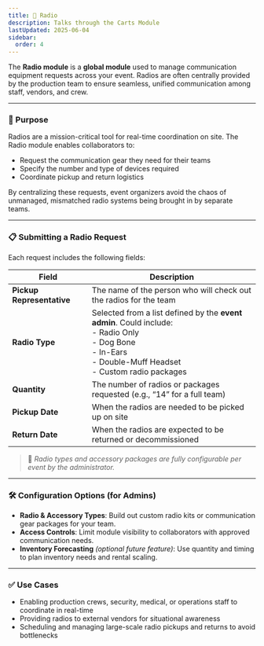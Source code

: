 ```yaml
---
title: 📡 Radio
description: Talks through the Carts Module
lastUpdated: 2025-06-04
sidebar:
  order: 4
---
```


The **Radio module** is a **global module** used to manage communication equipment requests across your event. Radios are often centrally provided by the production team to ensure seamless, unified communication among staff, vendors, and crew.

---

### 🧭 Purpose

Radios are a mission-critical tool for real-time coordination on site. The Radio module enables collaborators to:

- Request the communication gear they need for their teams
- Specify the number and type of devices required
- Coordinate pickup and return logistics

By centralizing these requests, event organizers avoid the chaos of unmanaged, mismatched radio systems being brought in by separate teams.

---

### 📋 Submitting a Radio Request

Each request includes the following fields:

| Field                     | Description                                                                                                                                                                  |
| ------------------------- | ---------------------------------------------------------------------------------------------------------------------------------------------------------------------------- |
| **Pickup Representative** | The name of the person who will check out the radios for the team                                                                                                            |
| **Radio Type**            | Selected from a list defined by the **event admin**. Could include: <br> - Radio Only <br> - Dog Bone <br> - In-Ears <br> - Double-Muff Headset <br> - Custom radio packages |
| **Quantity**              | The number of radios or packages requested (e.g., “14” for a full team)                                                                                                      |
| **Pickup Date**           | When the radios are needed to be picked up on site                                                                                                                           |
| **Return Date**           | When the radios are expected to be returned or decommissioned                                                                                                                |

> 🧩 _Radio types and accessory packages are fully configurable per event by the administrator._

---

### 🛠️ Configuration Options (for Admins)

- **Radio & Accessory Types**: Build out custom radio kits or communication gear packages for your team.
- **Access Controls**: Limit module visibility to collaborators with approved communication needs.
- **Inventory Forecasting** _(optional future feature)_: Use quantity and timing to plan inventory needs and rental scaling.

---

### ✅ Use Cases

- Enabling production crews, security, medical, or operations staff to coordinate in real-time
- Providing radios to external vendors for situational awareness
- Scheduling and managing large-scale radio pickups and returns to avoid bottlenecks
